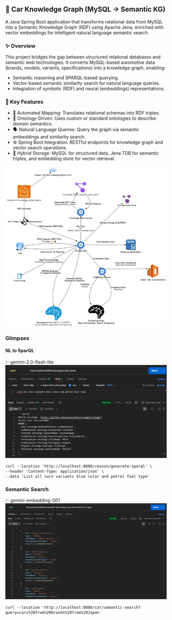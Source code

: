 ## 🚗 Car Knowledge Graph (MySQL → Semantic KG)
A Java Spring Boot application that transforms relational data from MySQL into a Semantic Knowledge Graph (RDF) using Apache Jena, enriched with vector embeddings for intelligent natural language semantic search.

### ✨ Overview

This project bridges the gap between structured relational databases and semantic web technologies.
It converts MySQL-based automotive data (brands, models, variants, specifications) into a knowledge graph, enabling:

 - Semantic reasoning and SPARQL-based querying.
 - Vector-based semantic similarity search for natural language queries.
 - Integration of symbolic (RDF) and neural (embeddings) representations.

### 🧠 Key Features

- 🔄 Automated Mapping: Translates relational schemas into RDF triples.
- 🧩 Ontology-Driven: Uses custom or standard ontologies to describe domain semantics.
- 🗣️ Natural Language Queries: Query the graph via semantic embeddings and similarity search.
- ⚙️ Spring Boot Integration: RESTful endpoints for knowledge graph and vector search operations.
- 💾 Hybrid Storage: MySQL for structured data, Jena TDB for semantic triples, and embedding store for vector retrieval.

![Architecture](carkg-service/diagrams/render/carkg_archictecture_v1.jpg)

### Glimpses
#### NL to SparQL
✨ gemini-2.0-flash-lite
![nl_2_sparql.png](glimpses/nl_2_sparql.png)
```
curl --location 'http://localhost:8080/reason/generate-sparql' \
--header 'Content-Type: application/json' \
--data 'List all cars variants blue color and petrol fuel type'
```

### Semantic Search
✨ gemini-embedding-001
![semantic_search.png](glimpses/semantic_search.png)
```
curl --location 'http://localhost:8080/car/semantic-search?query=cars%20from%20brands%20from%20Japan'
```